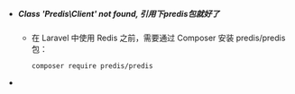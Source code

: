 - #####  Class 'Predis\Client' not found, 引用下predis包就好了

  - 在 Laravel 中使用 Redis 之前，需要通过 Composer 安装 predis/predis 包：

	```
	composer require predis/predis
	```

- 

